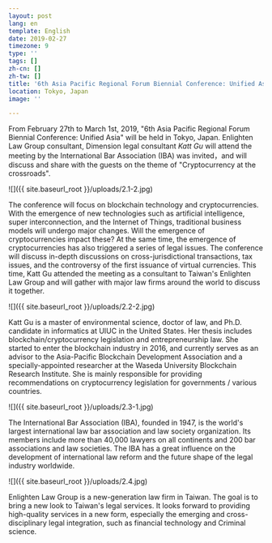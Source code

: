 ```yaml
---
layout: post
lang: en
template: English
date: 2019-02-27
timezone: 9
type: ''
tags: []
zh-cn: []
zh-tw: []
title: '6th Asia Pacific Regional Forum Biennial Conference: Unified Asia'
location: Tokyo, Japan
image: ''

---
```

From February 27th to March 1st, 2019, "6th Asia Pacific Regional Forum Biennial Conference: Unified Asia" will be held in Tokyo, Japan. Enlighten Law Group consultant, Dimension legal consultant _Katt Gu_ will attend the meeting by the International Bar Association (IBA) was invited，and will discuss and share with the guests on the theme of "Cryptocurrency at the crossroads".

![]({{ site.baseurl_root }}/uploads/2.1-2.jpg)

The conference will focus on blockchain technology and cryptocurrencies. With the emergence of new technologies such as artificial intelligence, super interconnection, and the Internet of Things, traditional business models will undergo major changes. Will the emergence of cryptocurrencies impact these? At the same time, the emergence of cryptocurrencies has also triggered a series of legal issues. The conference will discuss in-depth discussions on cross-jurisdictional transactions, tax issues, and the controversy of the first issuance of virtual currencies. This time, Katt Gu attended the meeting as a consultant to Taiwan's Enlighten Law Group and will gather with major law firms around the world to discuss it together.

![]({{ site.baseurl_root }}/uploads/2.2-2.jpg)

Katt Gu is a master of environmental science, doctor of law, and Ph.D. candidate in informatics at UIUC in the United States. Her thesis includes blockchain/cryptocurrency legislation and entrepreneurship law. She started to enter the blockchain industry in 2016, and currently serves as an advisor to the Asia-Pacific Blockchain Development Association and a specially-appointed researcher at the Waseda University Blockchain Research Institute. She is mainly responsible for providing recommendations on cryptocurrency legislation for governments / various countries.

![]({{ site.baseurl_root }}/uploads/2.3-1.jpg)

The International Bar Association (IBA), founded in 1947, is the world's largest international law bar association and law society organization. Its members include more than 40,000 lawyers on all continents and 200 bar associations and law societies. The IBA has a great influence on the development of international law reform and the future shape of the legal industry worldwide.

![]({{ site.baseurl_root }}/uploads/2.4.jpg)

Enlighten Law Group is a new-generation law firm in Taiwan. The goal is to bring a new look to Taiwan's legal services. It looks forward to providing high-quality services in a new form, especially the emerging and cross-disciplinary legal integration, such as financial technology and Criminal science.
